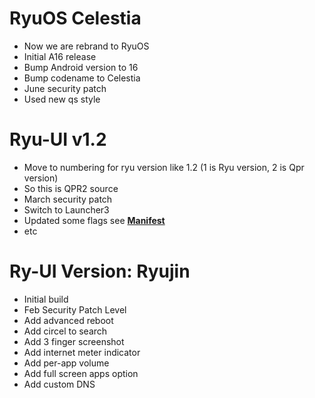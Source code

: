 # RyuOS Celestia
- Now we are rebrand to RyuOS
- Initial A16 release
- Bump Android version to 16
- Bump codename to Celestia
- June security patch
- Used new qs style
  
# Ryu-UI v1.2
- Move to numbering for ryu version like 1.2 (1 is Ryu version, 2 is Qpr version)
- So this is QPR2 source
- March security patch
- Switch to Launcher3
- Updated some flags see [**Manifest**](https://github.com/Ryuui-Org/manifest?tab=readme-ov-file#building-the-system)
- etc

# Ry-UI Version: Ryujin
- Initial build
- Feb Security Patch Level
- Add advanced reboot
- Add circel to search
- Add 3 finger screenshot
- Add internet meter indicator
- Add per-app volume
- Add full screen apps option
- Add custom DNS
